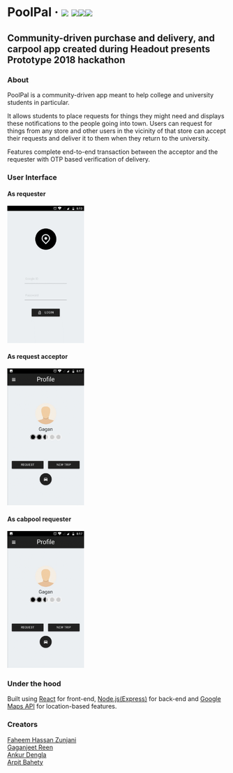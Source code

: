 # PoolPal   &middot;   ![](https://img.shields.io/github/license/mashape/apistatus.svg) ![](https://img.shields.io/npm/v/npm.svg)![](https://img.shields.io/node/v/@stdlib/stdlib/latest.svg?registry_uri=https%3A%2F%2Fregistry.npmjs.com)![](https://img.shields.io/npm/v/npm.svg)
## Community-driven purchase and delivery, and carpool app created during Headout presents Prototype 2018 hackathon

### About
PoolPal is a community-driven app meant to help college and university students in particular.   

It allows students to place requests for things they might need and displays these notifications to the people going into town. Users can request for things from any store and other users in the vicinity of that store can accept their requests and deliver it to them when they return to the university.  

Features complete end-to-end transaction between the acceptor and the requester with OTP based verification of delivery.

### User Interface
#### As requester
<img src="./GIFs/requester.gif" width=35% height=35%/>

#### As request acceptor
<img src="./GIFs/acceptor.gif" width=35% height=35%/>

#### As cabpool requester
<img src="./GIFs/cabpool.gif" width=35% height=35%/>

### Under the hood
Built using [React](https://reactjs.org/) for front-end, [Node.js(Express)](https://expressjs.com/) for back-end and [Google Maps API](https://developers.google.com/maps/documentation/javascript/tutorial) for location-based features.

### Creators
[Faheem Hassan Zunjani](https://github.com/faheemzunjani)  
[Gaganjeet Reen](https://github.com/piano-man)  
[Ankur Dengla](https://github.com/ankurdengla1996)  
[Arpit Bahety](https://github.com/ArpitRF/)  
